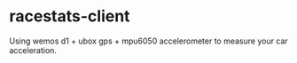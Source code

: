 # racestats-client
Using wemos d1 + ubox gps + mpu6050 accelerometer to measure your car acceleration.
